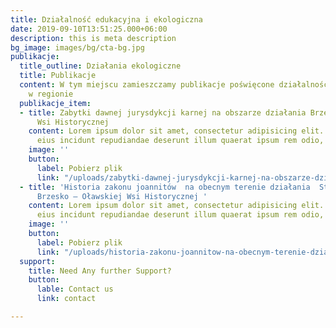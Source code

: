 ```yaml
---
title: Działalność edukacyjna i ekologiczna
date: 2019-09-10T13:51:25.000+06:00
description: this is meta description
bg_image: images/bg/cta-bg.jpg
publikacje:
  title_outline: Działania ekologiczne
  title: Publikacje
  content: W tym miejscu zamieszczamy publikacje poświęcone działalności ekologicznej
    w regionie
  publikacje_item:
  - title: Zabytki dawnej jurysdykcji karnej na obszarze działania Brzesko-Oławskiej
      Wsi Historycznej
    content: Lorem ipsum dolor sit amet, consectetur adipisicing elit. Tempore beatae
      eius incidunt repudiandae deserunt illum quaerat ipsum rem odio, commodi.
    image: ''
    button:
      label: Pobierz plik
      link: "/uploads/zabytki-dawnej-jurysdykcji-karnej-na-obszarze-dzialania-brzesko-olawskiej-wsi-historycznej.pdf"
  - title: 'Historia zakonu joannitów  na obecnym terenie działania  Stowarzyszenia
      Brzesko – Oławskiej Wsi Historycznej '
    content: Lorem ipsum dolor sit amet, consectetur adipisicing elit. Tempore beatae
      eius incidunt repudiandae deserunt illum quaerat ipsum rem odio, commodi.
    image: ''
    button:
      label: Pobierz plik
      link: "/uploads/historia-zakonu-joannitow-na-obecnym-terenie-dzialania-stowarzyszenia-brzesko-olawskiej-wsi-historycznej.pdf"
  support:
    title: Need Any further Support?
    button:
      lable: Contact us
      link: contact

---
```

